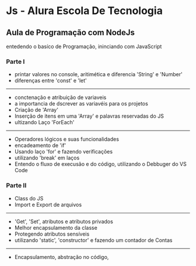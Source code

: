 # Js - Alura Escola De Tecnologia

## Aula de Programação com NodeJs 

entedendo o basíco de Programação, ininciando com JavaScript

 ### Parte I
 - printar valores no console, aritimética e diferencia 'String' e 'Number'
 - diferenças entre 'const' e 'let'
 ---------------------
 - conctenação e atribuição de variaveis
 - a importancia de dscrever as variavéis para os projetos
 - Criação de 'Array'
 - Inserção de itens em uma 'Array' e palavras reservadas do JS
 - ultizando Laço 'ForEach'
 ---------------------
 - Operadores lógicos e suas funcionalidades
 - encadeamento de 'if'
 - Usando laço 'for' e fazendo verificações
 - utilizando 'break' em laços
 - Entendo o fluxo de execusão e do código, utilizando o Debbuger do VS Code 

 ### Parte II
 - Class do JS
 - Import e Export de arquivos
 ---------------------
 - 'Get', 'Set', atributos e atributos privados
 - Melhor encapsulamento da classe
 - Protegendo atributos sensíveis
 - utilizando 'static', 'constructor' e fazendo um contador de Contas
 ---------------------
 - Encapsulamento, abstração no código, 